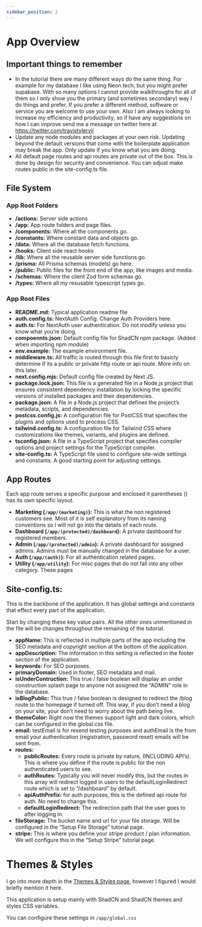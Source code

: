```yaml
---
sidebar_position: 2
---
```

# App Overview

## Important things to remember

- In the tutorial there are many different ways do the same thing. For example for my database I like using Neon.tech, but you might prefer supabase.  With so many options I cannot provide walkthroughs for all of them so I only show you the primary (and sometimes secondary) way I do things and prefer. If you prefer a different method, software or service you are welcome to use your own.
Also I am always looking to increase my efficiency and productivity, so if have any suggestions on how I can improve send me a message on twitter here at https://twitter.com/travistylervii
- Update any node modules and packages at your own risk. Updating beyond the default versions that come with the boilerplate application may break the app. Only update if you know what you are doing.
- All default page routes and api routes are private out of the box. This is done by design for security and convenience. You can adjust make routes public in the site-config.ts file.

## File System

### App Root Folders
- **/actions:** Server side actions
- **/app:** App route folders and page files.
- **/components:** Where all the components go.
- **/constants:** Where constant data and objects go.
- **/data:** Where all the database fetch functions.
- **/hooks:** Client side react hooks
- **/lib:** Where all the reusable server side functions go.
- **/prisma:** All Prisma schemas (models) go here.
- **/public:** Public files for the front end of the app, like images and media.
- **/schemas:** Where the client Zod form schemas go.
- **/types:** Where all my resusable typescript types go.

### App Root Files
- **README.md:** Typical application readme file
- **auth.config.ts:** NextAuth Config. Change Auth Providers here.
- **auth.ts:** For NextAuth user authentication. Do not modify unless you know what you’re doing.
- **compoennts.json:** Default config file for ShadCN npm package. (Added when importing npm module)
- **env.example:** The example environment file.
- **middleware.ts:** All traffic is routed through this file first to basicly determine if its a public or private http route or api route. More info on this later.
- **next.config.mjs:** Default config file created by Next JS.
- **package.lock.json:** This file is a generated file in a Node.js project that ensures consistent dependency installation by locking the specific versions of installed packages and their dependencies.
- **package.json:** A file in a Node.js project that defines the project’s metadata, scripts, and dependencies.
- **postcss.config.js:** A configuration file for PostCSS that specifies the plugins and options used to process CSS.
- **tailwind.config.ts:** A configuration file for Tailwind CSS where customizations like themes, variants, and plugins are defined.
- **tsconfig.json:** A file in a TypeScript project that specifies compiler options and project settings for the TypeScript compiler.
- **site-config.ts:** A TypeScript file used to configure site-wide settings and constants. A good starting point for adjusting settings.
    
## App Routes

  Each app route serves a specific purpose and enclosed it parentheses () has its own specific layout. 

- **Marketing (`/app/(marketing)`):** This is what the non registered customers see. Most of it is self explanatory from its naming  conventions so I will not go into the details of each route.
- **Dashboard (`/app/(protected)/dashboard`):** A private dashboard for registered members.
- **Admin (`/app/(protected)/admin`):** A private dashboard for assigned admins. Admins must be manually changed in the database for a user.
- **Auth (`/app/(auth)`):** For all authentication related pages.
- **Utility (`/app/utility`):** For misc pages that do not fall into any other category. These pages

## Site-config.ts:

This is the backbone of the application. It has global settings and constants that effect every part of the application. 

Start by changing these key value pairs. All the other ones unmentioned in the file will be changes throughout the remaining of the tutorial. 

- **appName:** This is reflected in multiple parts of the app including the SEO metadata and copyright section at the bottom of the application.
- **appDescription:** The information in this setting is reflected in the footer section of the application.
- **keywords:** For SEO purposes.
- **primaryDomain:** Used in footer, SEO metadata and mail.
- **isUnderContruction:** This true / false boolean will display an under construction splash page to anyone not assigned the “ADMIN” role in the database.
- **isBlogPublic:** This true / false boolean is designed to redirect the /blog route to the homepage if turned off. This way, if you don’t need a blog on your site, your don’t need to worry about the path being live.
- **themeColor:** Right now the themes support light and dark colors, which can be configured in the global.css file.
- **email:** testEmail is for resend testing purposes and authEmail is the from email your authentication (registration, password reset) emails will be sent from.
- **routes:**
    - **publicRoutes:** Every route is private by nature, (INCLUDING API’s). This is where you define if the route is public for the non authenticated users to see.
    - **authRoutes:** Typically you will never modify this, but the routes in this array will redirect logged in users to the defaultLoginRedirect route which is set to “/dashboard” by default.
    - **apiAuthPrefix:** for auth purposes, this is the defined api route for auth. No need to change this.
    - **defaultLoginRedirect:** The redirection path that the user goes to after logging in.
- **fileStorage:** The bucket name and url for your file storage. Will be configured in the “Setup File Storage” tutorial page.
- **stripe:** This is where you define your stripe product / plan information. We will configure this in the “Setup Stripe” tutorial page.

# Themes & Styles

I go into more depth in the [Themes & Styles page](/features/themes), however I figured I would briefly mention it here. 

This application is setup mainly with ShadCN and ShadCN themes and styles CSS variables. 

You can configure these settings in `/app/global.css`
